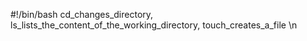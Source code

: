 #!/bin/bash
cd_changes_directory, ls_lists_the_content_of_the_working_directory, touch_creates_a_file \n 
